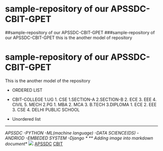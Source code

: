 # sample-repository of our APSSDC-CBIT-GPET
##sample-repository of our APSSDC-CBIT-GPET
###sample-repository of our APSSDC-CBIT-GPET
this is the another model of repository 
# sample-repository of our APSSDC-CBIT-GPET
This is the another model of the  repository

* ORDERED LIST
* CBIT-COLLEGE
  1.UG
       1. CSE
          1.SECTION-A
          2.SECTION-B
       2. ECE 
       3. EEE
       4. CIVIL
       5. MECH
  2.PG
      1. MBA
      2. MCA
      3. B.TECH
  3.DIPLOMA
      1. ECE
      2. EEE
      3. CSE
  4. DELHI PUBLIC SCHOOL
 
 * Unordered list
 -------------------------------------------------------------------------------------------------------------------------------------- 
 *APSSDC
    -PYTHON
        -ML(machine language)
        -DATA SCIENCE(DS)
    -ANDRIOD
    -EMBEDED SYSTEM
    -Django
    * ** Adding image into markdown document**
    <img src="https://www.cbit.ac.in/wp-content/themes/CBIT/images/placeholder.jpg">
    [APSSDC]()
    [CBIT]()
    
